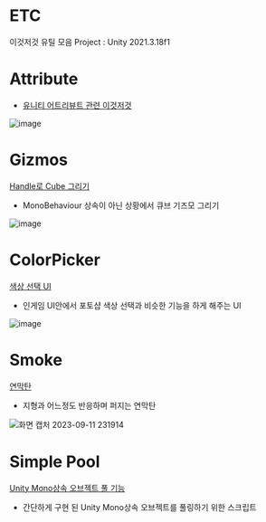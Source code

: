 # ETC
이것저것 유틸 모음
Project : Unity 2021.3.18f1

# Attribute
- [유니티 어트리뷰트 관련 이것저것](https://github.com/Hanjo92/ETC/blob/main/Assets/Scripts/Attributes/Attributes.md)

![image](https://github.com/Hanjo92/ETC/assets/26320361/fcdb79e3-c209-4eda-8bc3-57010b8db706)

# Gizmos
[Handle로 Cube 그리기](https://seunghus.tistory.com/74)

- MonoBehaviour 상속이 아닌 상황에서 큐브 기즈모 그리기

![image](https://github.com/Hanjo92/ETC/assets/26320361/4f4cda04-5aa2-4c96-9f00-0559c75c21e3)

# ColorPicker
[색상 선택 UI](https://seunghus.tistory.com/97)

- 인게임 UI안에서 포토샵 색상 선택과 비슷한 기능을 하게 해주는 UI

![image](https://github.com/Hanjo92/ETC/assets/26320361/a805752d-6864-48a0-80e3-8687c65389b6)

# Smoke
[연막탄](https://seunghus.tistory.com/100)

- 지형과 어느정도 반응하며 퍼지는 연막탄

![화면 캡처 2023-09-11 231914](https://github.com/Hanjo92/ETC/assets/26320361/341e6bbe-edb0-48d6-a30b-041770ee0a6e)

# Simple Pool
[Unity Mono상속 오브젝트 풀 기능](https://seunghus.tistory.com/99)

- 간단하게 구현 된 Unity Mono상속 오브젝트를 풀링하기 위한 스크립트
